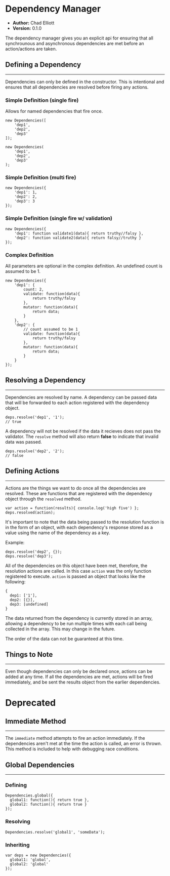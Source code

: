 # Dependency Manager

- **Author:** Chad Elliott
- **Version:** 0.1.0

The dependency manager gives you an explicit api for ensuring that all synchrounous and asynchronous dependencies are met before an action/actions are taken.

## Defining a Dependency
---
Dependencies can only be defined in the constructor. This is intentional and ensures that all dependencies are resolved before firing any actions.

### Simple Definition (single fire)

Allows for named dependencies that fire once.

```
new Dependencies([
	'dep1',
	'dep2',
	'dep3'
]);

new Dependencies(
	'dep1',
	'dep2',
	'dep3'
);
```

### Simple Definition (multi fire)

```
new Dependencies({
	'dep1': 1,
	'dep2': 2,
	'dep3': 3
});
```

### Simple Definition (single fire w/ validation)

```
new Dependencies({
	'dep1': function validate1(data){ return truthy//falsy },
	'dep2': function validate2(data){ return falsy//truthy }
});
```

### Complex Definition

All parameters are optional in the complex definition. An undefined count is assumed to be 1.

```
new Dependencies({
	'dep1': {
		count: 2,
		validate: function(data){
			return truthy/falsy
		},
		mutator: function(data){
			return data;
		}
	},
	'dep2': {
		// count assumed to be 1
		validate: function(data){
			return truthy/falsy
		},
		mutator: function(data){
			return data;
		}
	}
});
```

## Resolving a Dependency
---
Dependencies are resolved by name. A dependency can be passed data that will be forwarded to each action registered with the dependency object.

```
deps.resolve('dep1', '1');
// true
```

A dependency will not be resolved if the data it recieves does not pass the validator. The `resolve` method will also return __false__ to indicate that invalid data was passed.

```
deps.resolve('dep2', '2');
// false
```

## Defining Actions
---
Actions are the things we want to do once all the dependencies are resolved. These are functions that are registered with the dependency object through the `resolved` method.

```
var action = function(results){ console.log('high five') };
deps.resolved(action);
```

It's important to note that the data being passed to the resolution function is in the form of an object, with each dependency's response stored as a value using the name of the dependency as a key.

Example:

```
deps.resolve('dep2', {});
deps.resolve('dep3');
```

All of the dependencies on this object have been met, therefore, the resolution actions are called. In this case `action` was the only function registered to execute. `action` is passed an object that looks like the following:

```
{
  dep1: ['1'],
  dep2: [{}],
  dep3: [undefined]
}
```

The data returned from the dependency is currently stored in an array, allowing a dependency to be run multiple times with each call being collected in the array. This may change in the future.

The order of the data can not be guaranteed at this time.

## Things to Note
---
Even though dependencies can only be declared once, actions can be added at any time. If all the dependencies are met, actions will be fired immediately, and be sent the results object from the earlier dependencies.

# Deprecated

## Immediate Method
---
The `immediate` method attempts to fire an action immediately. If the dependencies aren't met at the time the action is called, an error is thrown. This method is included to help with debugging race conditions.


## Global Dependencies
---

### Defining

```
Dependencies.global({
  global1: function(){ return true },
  global2: function(){ return true }
});
```

### Resolving
```
Dependencies.resolve('global1', 'someData');
```

### Inheriting

```
var deps = new Dependencies({
  global1: 'global',
  global2: 'global'
});
```